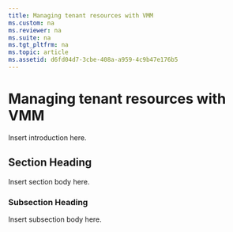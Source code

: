 ```yaml
---
title: Managing tenant resources with VMM
ms.custom: na
ms.reviewer: na
ms.suite: na
ms.tgt_pltfrm: na
ms.topic: article
ms.assetid: d6fd04d7-3cbe-408a-a959-4c9b47e176b5
---
```

# Managing tenant resources with VMM
Insert introduction here.

## Section Heading
Insert section body here.

### Subsection Heading
Insert subsection body here.

